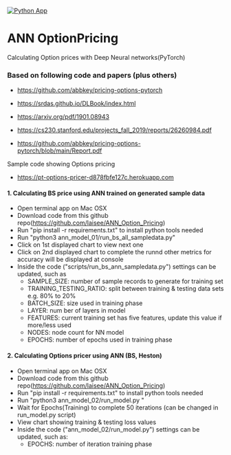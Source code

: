 [![Python App](https://github.com/laisee/ANN_Option_Pricing/actions/workflows/python-app.yml/badge.svg)](https://github.com/laisee/ANN_Option_Pricing/actions/workflows/python-app.yml)

# ANN OptionPricing
Calculating Option prices with Deep Neural networks(PyTorch)

### Based on following code and papers (plus others)

* https://github.com/abbkey/pricing-options-pytorch
* https://srdas.github.io/DLBook/index.html

* https://arxiv.org/pdf/1901.08943
* https://cs230.stanford.edu/projects_fall_2019/reports/26260984.pdf
* https://github.com/abbkey/pricing-options-pytorch/blob/main/Report.pdf

Sample code showing Options pricing
* https://pt-options-pricer-d878fbfe127c.herokuapp.com

#### 1. Calculating BS price using ANN trained on generated sample data

 - Open terminal app on Mac OSX
 - Download code from this github repo(https://github.com/laisee/ANN_Option_Pricing)
 - Run "pip install -r requirements.txt" to install python tools needed
 - Run "python3 ann_model_01/run_bs_all_sampledata.py"
 - Click on 1st displayed chart to view next one
 - Click on 2nd displayed chart to complete the runnd other metrics for accuracy will be displayed at console
 - Inside the code ("scripts/run_bs_ann_sampledata.py") settings can be updated, such as 
    - SAMPLE_SIZE: number of sample records to generate for training set
    - TRAINING_TESTING_RATIO: split between training & testing data sets e.g. 80% to 20%
    - BATCH_SIZE: size used in training phase
    - LAYER: num ber of layers in model 
    - FEATURES: current training set has five features, update this value if more/less used 
    - NODES: node count for NN model
    - EPOCHS: number of epochs used in training phase

#### 2. Calculating Options pricer using ANN (BS, Heston)
 - Open terminal app on Mac OSX
 - Download code from this github repo(https://github.com/laisee/ANN_Option_Pricing)
 - Run "pip install -r requirements.txt" to install python tools needed
 - Run "python3 ann_model_02/run_model.py "
 - Wait for Epochs(Training) to complete 50 iterations (can be changed in run_model.py script)
 - View chart showing training & testing loss values
 - Inside the code ("ann_model_02/run_model.py") settings can be updated, such as:
    - EPOCHS: number of iteration training phase
